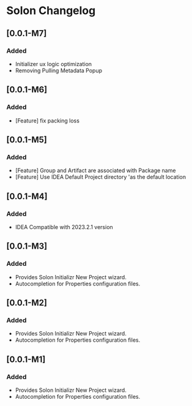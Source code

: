 <!-- Keep a Changelog guide -> https://keepachangelog.com -->

# Solon Changelog
## [0.0.1-M7]
### Added
- Initializer ux logic optimization
- Removing Pulling Metadata Popup

## [0.0.1-M6]
### Added
- [Feature] fix packing loss

## [0.0.1-M5]
### Added
- [Feature] Group and Artifact are associated with Package name
- [Feature] Use IDEA Default Project directory 'as the default location

## [0.0.1-M4]
### Added
- IDEA Compatible with 2023.2.1 version

## [0.0.1-M3]
### Added
- Provides Solon Initializr New Project wizard.
- Autocompletion for Properties configuration files.

## [0.0.1-M2]
### Added
- Provides Solon Initializr New Project wizard.
- Autocompletion for Properties configuration files.

## [0.0.1-M1]
### Added
- Provides Solon Initializr New Project wizard.
- Autocompletion for Properties configuration files.